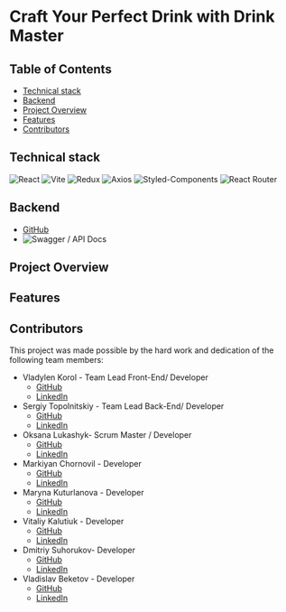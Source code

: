 # Craft Your Perfect Drink with Drink Master

## Table of Contents

- [Technical stack](#stek)
- [Backend](#backend)
- [Project Overview](#project-overview)
- [Features](#features)
- [Contributors](#contributors)

## <a id="stek">Technical stack</a>

![React](https://img.shields.io/badge/React-%23007ACC.svg?style=for-the-badge&logo=react&logoColor=white)
![Vite](https://img.shields.io/badge/vite-%23646CFF.svg?style=for-the-badge&logo=vite&logoColor=white)
![Redux](https://img.shields.io/badge/Redux-%23764ABC.svg?style=for-the-badge&logo=redux&logoColor=white)
![Axios](https://img.shields.io/badge/Axios-%23000000.svg?style=for-the-badge&logo=axios&logoColor=white)
![Styled-Components](https://img.shields.io/badge/Styled_Components-%23DB7093.svg?style=for-the-badge&logo=styled-components&logoColor=white)
![React Router](https://img.shields.io/badge/React_Router-%23000000.svg?style=for-the-badge&logo=react-router&logoColor=white)

## <a id="backend">Backend</a>

- [GitHub](https://img.shields.io/badge/:badgeContent?style=flat-square&logo=github&logoColor=white&color=black)
- ![Swagger / API Docs]()

## <a id="project-overview">Project Overview</a>

## <a id="features">Features</a>

## <a id="contributors">Contributors</a>

This project was made possible by the hard work and dedication of the following
team members:

- Vladylen Korol - Team Lead Front-End/ Developer
  - [GitHub](https://github.com/iVladyuser)
  - [LinkedIn](https://www.linkedin.com/in/ivlady/)
- Sergiy Topolnitskiy - Team Lead Back-End/ Developer
  - [GitHub]()
  - [LinkedIn]()
- Oksana Lukashyk- Scrum Master / Developer
  - [GitHub](https://github.com/OksanaLukashyk)
  - [LinkedIn](https://www.linkedin.com/in/oksana-lukashyk-032283122/)
- Markiyan Chornovil - Developer
  - [GitHub](https://github.com/MarkiyanCh1)
  - [LinkedIn](https://www.linkedin.com/in/markiyan-chornovil)
- Maryna Kuturlanova - Developer
  - [GitHub](https://github.com/KuturlanovaMaryna)
  - [LinkedIn](https://www.linkedin.com/in/maryna-kuturlanova/)
- Vitaliy Kalutiuk - Developer
  - [GitHub](https://github.com/Vitaliy2773)
  - [LinkedIn](https://www.linkedin.com/in/vitalii-kalutiuk-5bba20272/)
- Dmitriy Suhorukov- Developer
  - [GitHub](https://github.com/ciplator)
  - [LinkedIn]()
- Vladislav Beketov - Developer
  - [GitHub](https://github.com/Vladislav-creator/)
  - [LinkedIn](https://www.linkedin.com/in/vladislav-beketov/)
